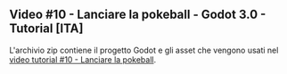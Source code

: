 ## Video #10 - Lanciare la pokeball - Godot 3.0 - Tutorial [ITA]

L'archivio zip contiene il progetto Godot e gli asset che vengono usati nel [video tutorial #10 - Lanciare la pokeball](https://youtu.be/mK2ulG_nAck).



